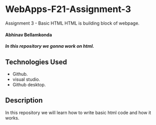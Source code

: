 # WebApps-F21-Assignment-3
Assignment 3 - Basic HTML
HTML is building block of webpage.

#### **Abhinav Bellamkonda**

##### In this repository we gonna work on html.

## Technologies Used

* Github.
* visual studio.
* Github desktop.

## Description

In this repository we will learn how to write basic html code and how it works.

